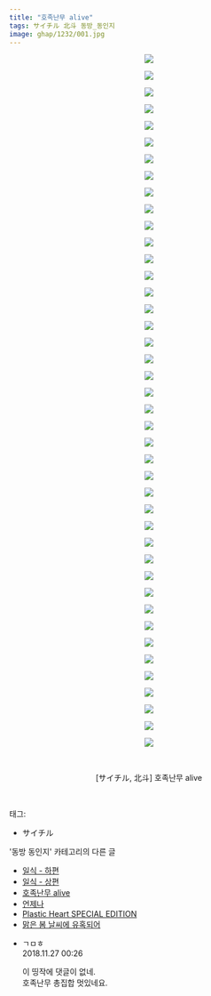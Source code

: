 ```yaml
---
title: "호족난무 alive"
tags: サイチル 北斗 동방_동인지
image: ghap/1232/001.jpg
---
```

<div class="article">
<p style="text-align: center; clear: none; float: none;"><img src="{{ site.nasurl }}/ghap/1232/001.jpg"/></p>
<p style="text-align: center; clear: none; float: none;"><img src="{{ site.nasurl }}/ghap/1232/002.jpg"/></p>
<p style="text-align: center; clear: none; float: none;"><img src="{{ site.nasurl }}/ghap/1232/003.jpg"/></p>
<p style="text-align: center; clear: none; float: none;"><img src="{{ site.nasurl }}/ghap/1232/004.jpg"/></p>
<p style="text-align: center; clear: none; float: none;"><img src="{{ site.nasurl }}/ghap/1232/005.jpg"/></p>
<p style="text-align: center; clear: none; float: none;"><img src="{{ site.nasurl }}/ghap/1232/006.jpg"/></p>
<p style="text-align: center; clear: none; float: none;"><img src="{{ site.nasurl }}/ghap/1232/007.jpg"/></p>
<p style="text-align: center; clear: none; float: none;"><img src="{{ site.nasurl }}/ghap/1232/008.jpg"/></p>
<p style="text-align: center; clear: none; float: none;"><img src="{{ site.nasurl }}/ghap/1232/009.jpg"/></p>
<p style="text-align: center; clear: none; float: none;"><img src="{{ site.nasurl }}/ghap/1232/010.jpg"/></p>
<p style="text-align: center; clear: none; float: none;"><img src="{{ site.nasurl }}/ghap/1232/011.jpg"/></p>
<p style="text-align: center; clear: none; float: none;"><img src="{{ site.nasurl }}/ghap/1232/012.jpg"/></p>
<p style="text-align: center; clear: none; float: none;"><img src="{{ site.nasurl }}/ghap/1232/013.jpg"/></p>
<p style="text-align: center; clear: none; float: none;"><img src="{{ site.nasurl }}/ghap/1232/014.jpg"/></p>
<p style="text-align: center; clear: none; float: none;"><img src="{{ site.nasurl }}/ghap/1232/015.jpg"/></p>
<p style="text-align: center; clear: none; float: none;"><img src="{{ site.nasurl }}/ghap/1232/016.jpg"/></p>
<p style="text-align: center; clear: none; float: none;"><img src="{{ site.nasurl }}/ghap/1232/017.jpg"/></p>
<p style="text-align: center; clear: none; float: none;"><img src="{{ site.nasurl }}/ghap/1232/018.jpg"/></p>
<p style="text-align: center; clear: none; float: none;"><img src="{{ site.nasurl }}/ghap/1232/019.jpg"/></p>
<p style="text-align: center; clear: none; float: none;"><img src="{{ site.nasurl }}/ghap/1232/020.jpg"/></p>
<p style="text-align: center; clear: none; float: none;"><img src="{{ site.nasurl }}/ghap/1232/021.jpg"/></p>
<p style="text-align: center; clear: none; float: none;"><img src="{{ site.nasurl }}/ghap/1232/022.jpg"/></p>
<p style="text-align: center; clear: none; float: none;"><img src="{{ site.nasurl }}/ghap/1232/023.jpg"/></p>
<p style="text-align: center; clear: none; float: none;"><img src="{{ site.nasurl }}/ghap/1232/024.jpg"/></p>
<p style="text-align: center; clear: none; float: none;"><img src="{{ site.nasurl }}/ghap/1232/025.jpg"/></p>
<p style="text-align: center; clear: none; float: none;"><img src="{{ site.nasurl }}/ghap/1232/026.jpg"/></p>
<p style="text-align: center; clear: none; float: none;"><img src="{{ site.nasurl }}/ghap/1232/027.jpg"/></p>
<p style="text-align: center; clear: none; float: none;"><img src="{{ site.nasurl }}/ghap/1232/028.jpg"/></p>
<p style="text-align: center; clear: none; float: none;"><img src="{{ site.nasurl }}/ghap/1232/029.jpg"/></p>
<p style="text-align: center; clear: none; float: none;"><img src="{{ site.nasurl }}/ghap/1232/030.jpg"/></p>
<p style="text-align: center; clear: none; float: none;"><img src="{{ site.nasurl }}/ghap/1232/031.jpg"/></p>
<p style="text-align: center; clear: none; float: none;"><img src="{{ site.nasurl }}/ghap/1232/032.jpg"/></p>
<p style="text-align: center; clear: none; float: none;"><img src="{{ site.nasurl }}/ghap/1232/033.jpg"/></p>
<p style="text-align: center; clear: none; float: none;"><img src="{{ site.nasurl }}/ghap/1232/034.jpg"/></p>
<p style="text-align: center; clear: none; float: none;"><img src="{{ site.nasurl }}/ghap/1232/035.jpg"/></p>
<p style="text-align: center; clear: none; float: none;"><img src="{{ site.nasurl }}/ghap/1232/036.jpg"/></p>
<p style="text-align: center; clear: none; float: none;"><img src="{{ site.nasurl }}/ghap/1232/037.jpg"/></p>
<p style="text-align: center; clear: none; float: none;"><img src="{{ site.nasurl }}/ghap/1232/038.jpg"/></p>
<p style="text-align: center; clear: none; float: none;"><img src="{{ site.nasurl }}/ghap/1232/039.jpg"/></p>
<p style="text-align: center; clear: none; float: none;"><img src="{{ site.nasurl }}/ghap/1232/040.jpg"/></p>
<p style="text-align: center; clear: none; float: none;"><img src="{{ site.nasurl }}/ghap/1232/041.jpg"/></p>
<p style="text-align: center; clear: none; float: none;"><img src="{{ site.nasurl }}/ghap/1232/042.jpg"/></p>
<p style="text-align: center; clear: none; float: none;"><br/></p>
<p style="text-align: center; clear: none; float: none;">[サイチル, 北斗] 호족난무 alive</p>
<p><br/></p>
</div><div class="tagTrail">
<p>태그: </p>
<ul>
<li>サイチル</li>
</ul>
</div><div class="another">
<p>'동방 동인지' 카테고리의 다른 글</p>
<ul>
<li><a href="/2016-07-30-ghap_1235">일식 - 하편</a></li>
<li><a href="/2016-07-30-ghap_1234">일식 - 상편</a></li>
<li><a href="/2016-07-30-ghap_1232">호족난무 alive</a></li>
<li><a href="/2016-07-30-ghap_1231">언제나</a></li>
<li><a href="/2016-07-30-ghap_1230">Plastic Heart SPECIAL EDITION</a></li>
<li><a href="/2016-07-30-ghap_1229">맑은 봄 날씨에 유혹되어</a></li>
</ul>
</div><div class="cb_module cb_fluid">
<div class="cb_wrt cb_profile">
<div class="comment">
<ul>
<li class="cb_thumb_off" id="comment15378944">
<div class="cb_comment_area">
<div class="cb_info_area">
<div class="cb_section">
<span class="cb_nick_name">ㄱㅁㅎ</span>
</div>
<div class="cb_section">
<span class="cb_date">2018.11.27 00:26 </span>
</div>
</div>
<div class="cb_dsc_comment">
<p class="cb_dsc">
											이 띵작에 댓글이 없네.<br/>
호족난무 총집합 멋있네요.
										</p>
</div>
</div></li>
</ul>
</div>
</div><!-- commentList close -->
</div>
<br/>
<p id="refer"></p>
<br/>
